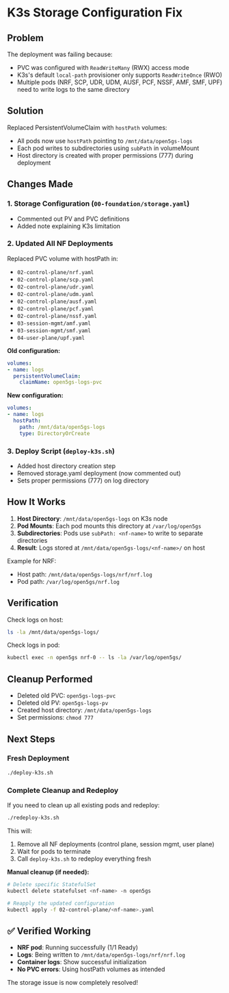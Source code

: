 # K3s Storage Configuration Fix

## Problem
The deployment was failing because:
- PVC was configured with `ReadWriteMany` (RWX) access mode
- K3s's default `local-path` provisioner only supports `ReadWriteOnce` (RWO)
- Multiple pods (NRF, SCP, UDR, UDM, AUSF, PCF, NSSF, AMF, SMF, UPF) need to write logs to the same directory

## Solution
Replaced PersistentVolumeClaim with `hostPath` volumes:
- All pods now use `hostPath` pointing to `/mnt/data/open5gs-logs`
- Each pod writes to subdirectories using `subPath` in volumeMount
- Host directory is created with proper permissions (777) during deployment

## Changes Made

### 1. Storage Configuration (`00-foundation/storage.yaml`)
- Commented out PV and PVC definitions
- Added note explaining K3s limitation

### 2. Updated All NF Deployments
Replaced PVC volume with hostPath in:
- `02-control-plane/nrf.yaml`
- `02-control-plane/scp.yaml`
- `02-control-plane/udr.yaml`
- `02-control-plane/udm.yaml`
- `02-control-plane/ausf.yaml`
- `02-control-plane/pcf.yaml`
- `02-control-plane/nssf.yaml`
- `03-session-mgmt/amf.yaml`
- `03-session-mgmt/smf.yaml`
- `04-user-plane/upf.yaml`

**Old configuration:**
```yaml
volumes:
- name: logs
  persistentVolumeClaim:
    claimName: open5gs-logs-pvc
```

**New configuration:**
```yaml
volumes:
- name: logs
  hostPath:
    path: /mnt/data/open5gs-logs
    type: DirectoryOrCreate
```

### 3. Deploy Script (`deploy-k3s.sh`)
- Added host directory creation step
- Removed storage.yaml deployment (now commented out)
- Sets proper permissions (777) on log directory

## How It Works

1. **Host Directory**: `/mnt/data/open5gs-logs` on K3s node
2. **Pod Mounts**: Each pod mounts this directory at `/var/log/open5gs`
3. **Subdirectories**: Pods use `subPath: <nf-name>` to write to separate directories
4. **Result**: Logs stored at `/mnt/data/open5gs-logs/<nf-name>/` on host

Example for NRF:
- Host path: `/mnt/data/open5gs-logs/nrf/nrf.log`
- Pod path: `/var/log/open5gs/nrf.log`

## Verification

Check logs on host:
```bash
ls -la /mnt/data/open5gs-logs/
```

Check logs in pod:
```bash
kubectl exec -n open5gs nrf-0 -- ls -la /var/log/open5gs/
```

## Cleanup Performed

- Deleted old PVC: `open5gs-logs-pvc`
- Deleted old PV: `open5gs-logs-pv`
- Created host directory: `/mnt/data/open5gs-logs`
- Set permissions: `chmod 777`

## Next Steps

### Fresh Deployment
```bash
./deploy-k3s.sh
```

### Complete Cleanup and Redeploy
If you need to clean up all existing pods and redeploy:
```bash
./redeploy-k3s.sh
```

This will:
1. Remove all NF deployments (control plane, session mgmt, user plane)
2. Wait for pods to terminate
3. Call `deploy-k3s.sh` to redeploy everything fresh

**Manual cleanup (if needed):**
```bash
# Delete specific StatefulSet
kubectl delete statefulset <nf-name> -n open5gs

# Reapply the updated configuration
kubectl apply -f 02-control-plane/<nf-name>.yaml
```

## ✅ Verified Working

- **NRF pod**: Running successfully (1/1 Ready)
- **Logs**: Being written to `/mnt/data/open5gs-logs/nrf/nrf.log`
- **Container logs**: Show successful initialization
- **No PVC errors**: Using hostPath volumes as intended

The storage issue is now completely resolved!
